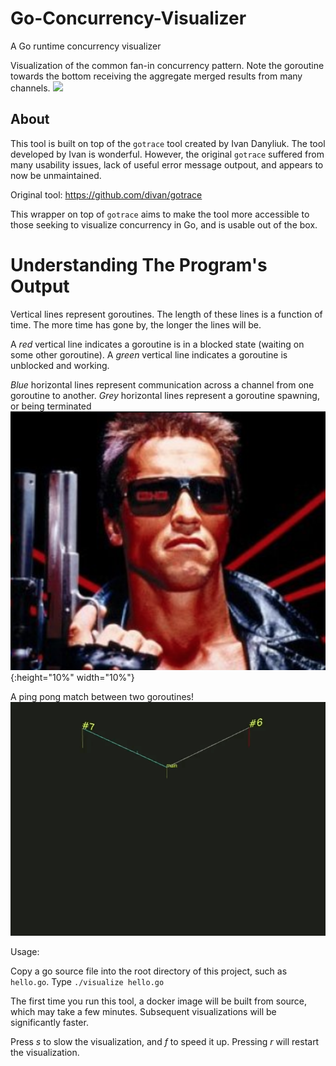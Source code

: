 # Go-Concurrency-Visualizer
A Go runtime concurrency visualizer

Visualization of the common fan-in concurrency pattern. Note the goroutine towards the bottom receiving the aggregate merged results from many channels.
![](assets/fanInOne.gif)

## About
This tool is built on top of the `gotrace` tool created by Ivan Danyliuk.  The tool developed by Ivan is wonderful.  However, the original `gotrace` suffered from many usability issues, lack of useful error message outpout, and appears to now be unmaintained.

Original tool: https://github.com/divan/gotrace

This wrapper on top of `gotrace` aims to make the tool more accessible to those seeking to visualize concurrency in Go, and is usable out of the box.

# Understanding The Program's Output
Vertical lines represent goroutines.  The length of these lines is a function of time. The more time has gone by, the longer the lines will be.

A _red_ vertical line indicates a goroutine is in a blocked state (waiting on some other goroutine).
A _green_ vertical line indicates a goroutine is unblocked and working.

_Blue_ horizontal lines represent communication across a channel from one goroutine to another.
_Grey_ horizontal lines represent a goroutine spawning, or being terminated
![alt text](assets/terminated.png){:height="10%" width="10%"}

A ping pong match between two goroutines!
![](assets/pongOne.gif)



Usage:

Copy a go source file into the root directory of this project, such as `hello.go`.
Type `./visualize hello.go`

The first time you run this tool, a docker image will be built from source, which may take a few minutes. Subsequent visualizations will be significantly faster.

Press _s_ to slow  the visualization, and _f_ to speed it up. 
Pressing _r_ will restart the visualization.

